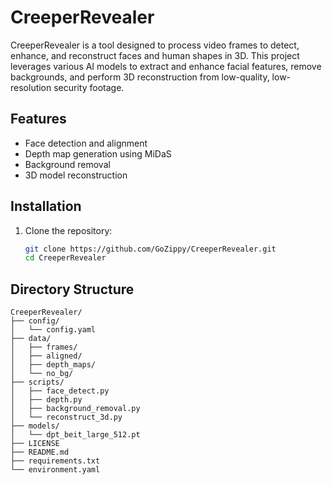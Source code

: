 # CreeperRevealer

CreeperRevealer is a tool designed to process video frames to detect, enhance, and reconstruct faces and human shapes in 3D. This project leverages various AI models to extract and enhance facial features, remove backgrounds, and perform 3D reconstruction from low-quality, low-resolution security footage.

## Features

- Face detection and alignment
- Depth map generation using MiDaS
- Background removal
- 3D model reconstruction

## Installation

1. Clone the repository:
   ```bash
   git clone https://github.com/GoZippy/CreeperRevealer.git
   cd CreeperRevealer

## Directory Structure
```plaintext
CreeperRevealer/
├── config/
│   └── config.yaml
├── data/
│   ├── frames/
│   ├── aligned/
│   ├── depth_maps/
│   └── no_bg/
├── scripts/
│   ├── face_detect.py
│   ├── depth.py
│   ├── background_removal.py
│   └── reconstruct_3d.py
├── models/
│   └── dpt_beit_large_512.pt
├── LICENSE
├── README.md
├── requirements.txt
└── environment.yaml

